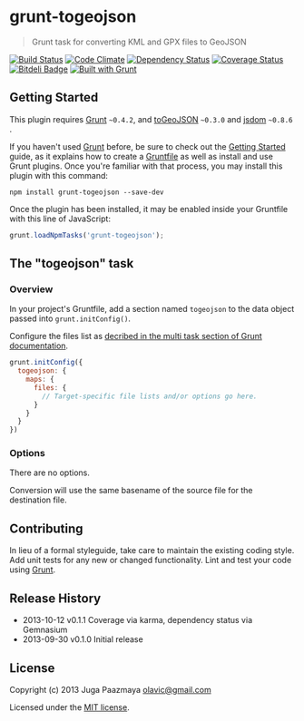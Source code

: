 # grunt-togeojson

> Grunt task for converting KML and GPX files to GeoJSON

[![Build Status](https://travis-ci.org/paazmaya/grunt-togeojson.png?branch=master)](https://travis-ci.org/paazmaya/grunt-togeojson)
[![Code Climate](https://codeclimate.com/github/paazmaya/grunt-togeojson.png)](https://codeclimate.com/github/paazmaya/grunt-togeojson)
[![Dependency Status](https://gemnasium.com/paazmaya/grunt-togeojson.png)](https://gemnasium.com/paazmaya/grunt-togeojson)
[![Coverage Status](https://coveralls.io/repos/paazmaya/grunt-togeojson/badge.png)](https://coveralls.io/r/paazmaya/grunt-togeojson)
[![Bitdeli Badge](https://d2weczhvl823v0.cloudfront.net/paazmaya/grunt-togeojson/trend.png)](https://bitdeli.com/free "Bitdeli Badge")
[![Built with Grunt](https://cdn.gruntjs.com/builtwith.png)](http://gruntjs.com/)

## Getting Started

This plugin requires [Grunt](http://gruntjs.com/) `~0.4.2`,
and [toGeoJSON](https://github.com/mapbox/togeojson) `~0.3.0`
and [jsdom](https://github.com/tmpvar/jsdom) `~0.8.6` .

If you haven't used [Grunt](http://gruntjs.com/) before, be sure to 
check out the [Getting Started](http://gruntjs.com/getting-started) 
guide, as it explains how to create a 
[Gruntfile](http://gruntjs.com/sample-gruntfile) as well as install
and use Grunt plugins. Once you're familiar with that process,
you may install this plugin with this command:

```shell
npm install grunt-togeojson --save-dev
```

Once the plugin has been installed, it may be enabled inside your 
Gruntfile with this line of JavaScript:

```js
grunt.loadNpmTasks('grunt-togeojson');
```

## The "togeojson" task

### Overview
In your project's Gruntfile, add a section named `togeojson` to the
data object passed into `grunt.initConfig()`.

Configure the files list as [decribed in the multi task
section of Grunt documentation](http://gruntjs.com/creating-tasks#multi-tasks).

```js
grunt.initConfig({
  togeojson: {
    maps: {
      files: {
        // Target-specific file lists and/or options go here.
      }
    }
  }
})
```

### Options

There are no options.

Conversion will use the same basename of the source file for the 
destination file.


## Contributing

In lieu of a formal styleguide, take care to maintain the existing 
coding style. Add unit tests for any new or changed functionality. 
Lint and test your code using [Grunt](http://gruntjs.com/).


## Release History

 * 2013-10-12   v0.1.1   Coverage via karma, dependency status via Gemnasium
 * 2013-09-30   v0.1.0   Initial release


## License

Copyright (c) 2013 Juga Paazmaya <olavic@gmail.com>

Licensed under the [MIT license](LICENSE-MIT).
